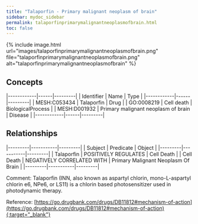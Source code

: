 ```yaml
---
title: "Talaporfin - Primary malignant neoplasm of brain"
sidebar: mydoc_sidebar
permalink: talaporfinprimarymalignantneoplasmofbrain.html
toc: false 
---
```


{% include image.html url="images/talaporfinprimarymalignantneoplasmofbrain.png" file="talaporfinprimarymalignantneoplasmofbrain.png" alt="talaporfinprimarymalignantneoplasmofbrain" %}

## Concepts

|------------|------|---------|
| Identifier | Name | Type    |
|------------|------|---------|
| MESH:C053434 | Talaporfin | Drug |
| GO:0008219 | Cell death | BiologicalProcess |
| MESH:D001932 | Primary malignant neoplasm of brain | Disease |
|------------|------|---------|

## Relationships

|---------|-----------|---------|
| Subject | Predicate | Object  |
|---------|-----------|---------|
| Talaporfin | POSITIVELY REGULATES | Cell Death |
| Cell Death | NEGATIVELY CORRELATED WITH | Primary Malignant Neoplasm Of Brain |
|---------|-----------|---------|

Comment: Talaporfin (INN, also known as aspartyl chlorin, mono-L-aspartyl chlorin e6, NPe6, or LS11) is a chlorin based photosensitizer used in photodynamic therapy.

Reference: [https://go.drugbank.com/drugs/DB11812#mechanism-of-action](https://go.drugbank.com/drugs/DB11812#mechanism-of-action){:target="_blank"}